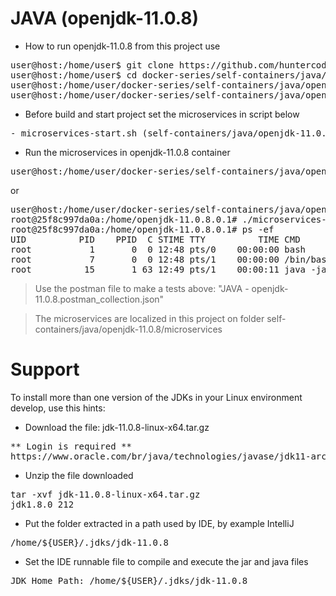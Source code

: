 # JAVA (openjdk-11.0.8)

- How to run openjdk-11.0.8 from this project use

<pre>
user@host:/home/user$ git clone https://github.com/huntercodexs/docker-series.git .
user@host:/home/user$ cd docker-series/self-containers/java/openjdk-11.0.8
user@host:/home/user/docker-series/self-containers/java/openjdk-11.0.8$ docker-compose up --build
user@host:/home/user/docker-series/self-containers/java/openjdk-11.0.8$ docker-compose start
</pre>

- Before build and start project set the microservices in script below

<pre>
- microservices-start.sh (self-containers/java/openjdk-11.0.8/microservices/microservices-start.sh)
</pre>

- Run the microservices in openjdk-11.0.8 container

<pre>
user@host:/home/user/docker-series/self-containers/java/openjdk-11.0.8$ docker exec -it openjdk-11.0.8 ./microservices-start.sh
</pre>

or

<pre>
user@host:/home/user/docker-series/self-containers/java/openjdk-11.0.8$ docker exec -it openjdk-11.0.8 /bin/bash
root@25f8c997da0a:/home/openjdk-11.0.8.0.1# ./microservices-start.sh
root@25f8c997da0a:/home/openjdk-11.0.8.0.1# ps -ef
UID          PID    PPID  C STIME TTY          TIME CMD
root           1       0  0 12:48 pts/0    00:00:00 bash
root           7       0  0 12:48 pts/1    00:00:00 /bin/bash
root          15       1 63 12:49 pts/1    00:00:11 java -jar SIMPLE-API-USERS-0.0.1-SNAPSHOT.jar
</pre>

> Use the postman file to make a tests above: "JAVA - openjdk-11.0.8.postman_collection.json"

> The microservices are localized in this project on folder self-containers/java/openjdk-11.0.8/microservices


# Support

To install more than one version of the JDKs in your Linux environment develop, use this hints:

- Download the file: jdk-11.0.8-linux-x64.tar.gz
<pre>
** Login is required **
https://www.oracle.com/br/java/technologies/javase/jdk11-archive-downloads.html
</pre>

- Unzip the file downloaded
<pre>
tar -xvf jdk-11.0.8-linux-x64.tar.gz
jdk1.8.0_212
</pre>

- Put the folder extracted in a path used by IDE, by example IntelliJ
<pre>
/home/${USER}/.jdks/jdk-11.0.8
</pre>

- Set the IDE runnable file to compile and execute the jar and java files
<pre>
JDK Home Path: /home/${USER}/.jdks/jdk-11.0.8
</pre>


